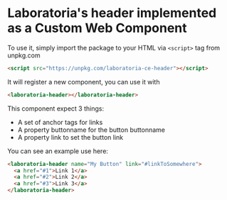 # Laboratoria's header implemented as a Custom Web Component

To use it, simply import the package to your HTML via `<script>` tag from unpkg.com

```HTML
<script src="https://unpkg.com/laboratoria-ce-header"></script>
```

It will register a new component, you can use it with 
```HTML
<laboratoria-header></laboratoria-header>
```

This component expect 3 things:

- A set of anchor tags for links
- A property buttonname for the button buttonname
- A property link to set the button link

You can see an example use here:

```HTML
<laboratoria-header name="My Button" link="#linkToSomewhere">
  <a href="#1">Link 1</a>
  <a href="#2">Link 2</a>
  <a href="#3">Link 3</a>
</laboratoria-header>
```